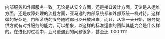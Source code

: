内部服务和外部服务一致。无论是从安全方面，还是接口设计方面，无论是从运维方面，还是故障处理的流程方面，亚马逊的内部系统都和外部系统一样对待。这样做的好处是，内部系统的服务随时都可以开放出来。而且，从第一天开始，服务提供方就有对外服务的能力。可以想象，以这样的标准运作的团队其能力会是什么样的。在进化的过程中，亚马逊遇到的问题很多，甚至还
r000
1111